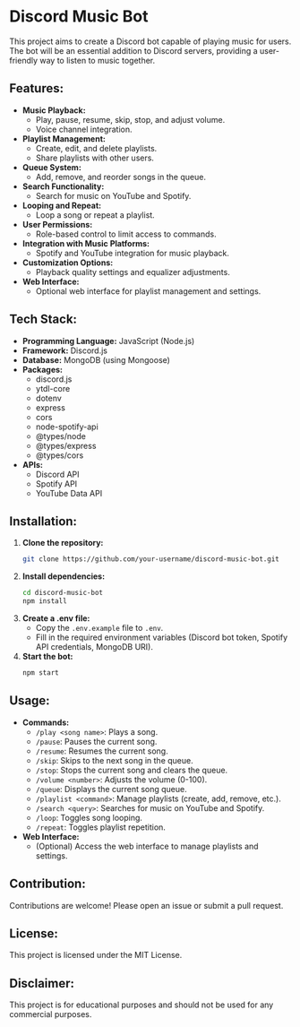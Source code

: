 # Discord Music Bot

This project aims to create a Discord bot capable of playing music for users. The bot will be an essential addition to Discord servers, providing a user-friendly way to listen to music together.

## Features:

* **Music Playback:**
    * Play, pause, resume, skip, stop, and adjust volume.
    * Voice channel integration.
* **Playlist Management:**
    * Create, edit, and delete playlists.
    * Share playlists with other users.
* **Queue System:**
    * Add, remove, and reorder songs in the queue.
* **Search Functionality:**
    * Search for music on YouTube and Spotify.
* **Looping and Repeat:**
    * Loop a song or repeat a playlist.
* **User Permissions:**
    * Role-based control to limit access to commands.
* **Integration with Music Platforms:**
    * Spotify and YouTube integration for music playback.
* **Customization Options:**
    * Playback quality settings and equalizer adjustments.
* **Web Interface:**
    * Optional web interface for playlist management and settings.

## Tech Stack:

* **Programming Language:** JavaScript (Node.js)
* **Framework:** Discord.js
* **Database:** MongoDB (using Mongoose)
* **Packages:**
    * discord.js
    * ytdl-core
    * dotenv
    * express
    * cors
    * node-spotify-api
    * @types/node
    * @types/express
    * @types/cors
* **APIs:**
    * Discord API
    * Spotify API
    * YouTube Data API

## Installation:

1. **Clone the repository:**
   ```bash
   git clone https://github.com/your-username/discord-music-bot.git
   ```
2. **Install dependencies:**
   ```bash
   cd discord-music-bot
   npm install
   ```
3. **Create a .env file:**
   - Copy the `.env.example` file to `.env`.
   - Fill in the required environment variables (Discord bot token, Spotify API credentials, MongoDB URI).
4. **Start the bot:**
   ```bash
   npm start
   ```

## Usage:

* **Commands:**
    * `/play <song name>`: Plays a song.
    * `/pause`: Pauses the current song.
    * `/resume`: Resumes the current song.
    * `/skip`: Skips to the next song in the queue.
    * `/stop`: Stops the current song and clears the queue.
    * `/volume <number>`: Adjusts the volume (0-100).
    * `/queue`: Displays the current song queue.
    * `/playlist <command>`: Manage playlists (create, add, remove, etc.).
    * `/search <query>`: Searches for music on YouTube and Spotify.
    * `/loop`: Toggles song looping.
    * `/repeat`: Toggles playlist repetition.
* **Web Interface:**
    - (Optional) Access the web interface to manage playlists and settings.

## Contribution:

Contributions are welcome! Please open an issue or submit a pull request.

## License:

This project is licensed under the MIT License.

## Disclaimer:

This project is for educational purposes and should not be used for any commercial purposes.

